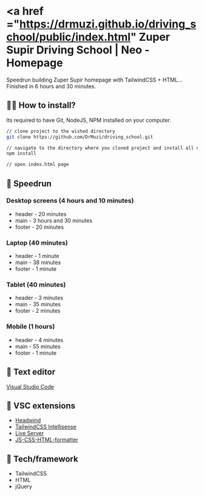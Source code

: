 # <a href ="https://drmuzi.github.io/driving_school/public/index.html" Zuper Supir Driving School | Neo - Homepage </a>
Speedrun building Zuper Supir homepage with TailwindCSS + HTML...
Finished in 6 hours and 30 minutes.

## :man_technologist: How to install?

Its required to have Git, NodeJS, NPM installed on your computer.

```sh
// clone project to the wished directory
git clone https://github.com/DrMuzi/driving_school.git
```
```sh
// navigate to the directory where you cloned project and install all necessary modules
npm install
```
```sh
// open index.html page
```

## 🏃 Speedrun

### Desktop screens (4 hours and 10 minutes)

* header - 20 minutes
* main - 3 hours and 30 minutes
* footer - 20 minutes

### Laptop (40 minutes)

* header - 1 minute
* main - 38 minutes
* footer - 1 minute


### Tablet (40 minutes)

* header - 3 minutes
* main - 35 minutes
* footer - 2 minutes

### Mobile (1 hours)

* header - 4 minutes
* main - 55 minutes
* footer - 1 minute

## 📝 Text editor

[Visual Studio Code](https://code.visualstudio.com/download)

## 📌 VSC extensions 

* [Headwind](https://github.com/heybourn/headwind) 
* [TailwindCSS Intellisense](https://github.com/tailwindlabs/tailwindcss-intellisense) 
* [Live Server](https://github.com/ritwickdey/vscode-live-server)
* [JS-CSS-HTML-formatter](https://github.com/Lonefy/vscode-JS-CSS-HTML-formatter) 

## 🚀 Tech/framework 

* TailwindCSS
* HTML
* jQuery
